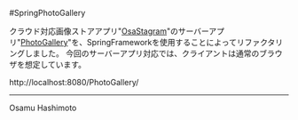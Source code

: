 #SpringPhotoGallery

クラウド対応画像ストアアプリ"[OsaStagram][1]"のサーバーアプリ"[PhotoGallery][2]"を、SpringFrameworkを使用することによってリファクタリングしました。
今回のサーバーアプリ対応では、クライアントは通常のブラウザを想定しています。



http://localhost:8080/PhotoGallery/

[1]: https://github.com/hashimotonet/OsaStagram/
[2]: https://github.com/hashimotonet/PhotoGallery/


-----------------
Osamu Hashimoto
